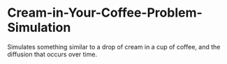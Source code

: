 # Cream-in-Your-Coffee-Problem-Simulation
Simulates something similar to a drop of cream in a cup of coffee, and the diffusion that occurs over time.
